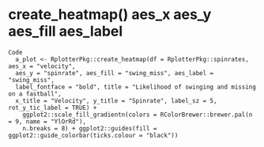 # create_heatmap() aes_x aes_y aes_fill aes_label

    Code
      a_plot <- RplotterPkg::create_heatmap(df = RplotterPkg::spinrates, aes_x = "velocity",
      aes_y = "spinrate", aes_fill = "swing_miss", aes_label = "swing_miss",
      label_fontface = "bold", title = "Likelihood of swinging and missing on a fastball",
      x_title = "Velocity", y_title = "Spinrate", label_sz = 5, rot_y_tic_label = TRUE) +
        ggplot2::scale_fill_gradientn(colors = RColorBrewer::brewer.pal(n = 9, name = "YlOrRd"),
        n.breaks = 8) + ggplot2::guides(fill = ggplot2::guide_colorbar(ticks.colour = "black"))

